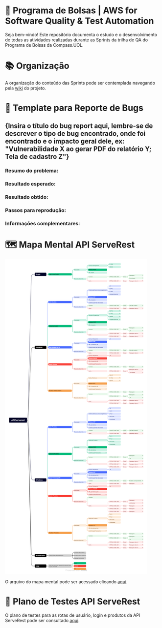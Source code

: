 # 👜 Programa de Bolsas | AWS for Software Quality & Test Automation 
Seja bem-vindo! Este repositório documenta o estudo e o desenvolvimento de todas as atividades realizadas durante as Sprints da trilha de QA do Programa de Bolsas da Compass.UOL.

# 📚 Organização
A organização do conteúdo das Sprints pode ser contemplada navegando pela [wiki](https://github.com/ItzOliver/Programa_de_Bolsas_AWS_for_Software_Quality_Test_Automation/wiki) do projeto.

# 📄 Template para Reporte de Bugs
## {Insira o título do bug report aqui, lembre-se de descrever o tipo de bug encontrado, onde foi encontrado e o impacto geral dele, ex: "Vulnerabilidade X ao gerar PDF do relatório Y; Tela de cadastro Z"}

### Resumo do problema:

### Resultado esperado:

### Resultado obtido:

### Passos para reprodução:

### Informações complementares:

# 🗺 Mapa Mental API ServeRest
![API Serverest.png](https://github.com/ItzOliver/Programa_de_Bolsas_AWS_for_Software_Quality_Test_Automation/blob/pb_sprint3/src/API%20Serverest%20-%20Challenge.png?raw=true)

O arquivo do mapa mental pode ser acessado clicando [aqui](https://github.com/ItzOliver/Programa_de_Bolsas_AWS_for_Software_Quality_Test_Automation/blob/pb_sprint3/Sprint3/Dia%207%2C%208%2C%209%20e%2010/Challenge/Mapa%20Mental/API%20Serverest%20-%20Challenge.xmind).

# 📄 Plano de Testes API ServeRest
O plano de testes para as rotas de usuário, login e produtos da API ServeRest pode ser consultado [aqui](https://github.com/ItzOliver/Programa_de_Bolsas_AWS_for_Software_Quality_Test_Automation/tree/pb_sprint3/Sprint3/Dia%207%2C%208%2C%209%20e%2010/Challenge/Planos%20de%20Testes).